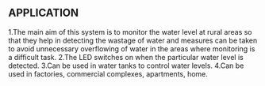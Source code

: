 ## APPLICATION

1.The main aim of this system is to monitor the water level at rural areas so that they help in detecting the wastage of water and measures can be taken to avoid unnecessary overflowing of water in the areas where monitoring is a difficult task.
2.The LED switches on when the particular water level is detected. 
3.Can be used in water tanks to control water levels. 
4.Can be used in factories, commercial complexes, apartments, home.
